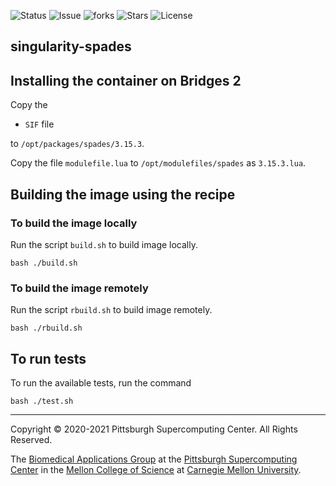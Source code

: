 ![Status](https://github.com/pscedu/singularity-spades/actions/workflows/main.yml/badge.svg)
![Issue](https://img.shields.io/github/issues/pscedu/singularity-spades)
![forks](https://img.shields.io/github/forks/pscedu/singularity-spades)
![Stars](https://img.shields.io/github/stars/pscedu/singularity-spades)
![License](https://img.shields.io/github/license/pscedu/singularity-spades)


## singularity-spades
## Installing the container on Bridges 2
Copy the

* `SIF` file

to `/opt/packages/spades/3.15.3`.

Copy the file `modulefile.lua` to `/opt/modulefiles/spades` as `3.15.3.lua`.

## Building the image using the recipe
### To build the image locally
Run the script `build.sh` to build image locally.
```
bash ./build.sh
```

### To build the image remotely
Run the script `rbuild.sh` to build image remotely.

```
bash ./rbuild.sh
```

## To run tests
To run the available tests, run the command

```
bash ./test.sh
```

---
Copyright © 2020-2021 Pittsburgh Supercomputing Center. All Rights Reserved.

The [Biomedical Applications Group](https://www.psc.edu/biomedical-applications/) at the [Pittsburgh Supercomputing
Center](http://www.psc.edu) in the [Mellon College of Science](https://www.cmu.edu/mcs/) at [Carnegie Mellon University](http://www.cmu.edu).
